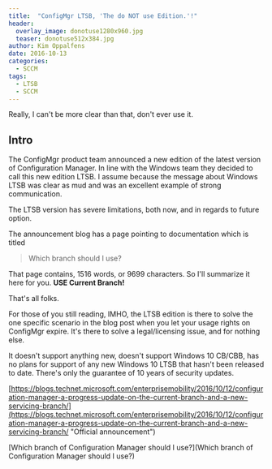 ```yaml
---
title:  "ConfigMgr LTSB, 'The do NOT use Edition.'!"
header:
  overlay_image: donotuse1280x960.jpg
  teaser: donotuse512x384.jpg
author: Kim Oppalfens
date: 2016-10-13
categories: 
  - SCCM
tags:
  - LTSB
  - SCCM
---
```

Really, I can't be more clear than that, don't ever use it.

## Intro

The ConfigMgr product team announced a new edition of the latest version of Configuration Manager. In line with the Windows team they decided to call this new edition LTSB. I assume because the message about Windows LTSB was clear as mud and was an excellent example of strong communication.

The LTSB version has severe limitations, both now, and in regards to future option.

The announcement blog has a page pointing to documentation which is titled 

> Which branch should I use?

That page contains, 1516 words, or 9699 characters. So I'll summarize it here for you.
 **USE Current Branch!**

That's all folks.

For those of you still reading, IMHO, the LTSB edition is there to solve the one specific scenario in the blog post when you let your usage rights on ConfigMgr expire. It's there to solve a legal/licensing issue, and for nothing else.

It doesn't support anything new, doesn't support Windows 10 CB/CBB, has no plans for support of any new Windows 10 LTSB that hasn't been released to date. There's only the guarantee of 10 years of security updates.

[https://blogs.technet.microsoft.com/enterprisemobility/2016/10/12/configuration-manager-a-progress-update-on-the-current-branch-and-a-new-servicing-branch/](https://blogs.technet.microsoft.com/enterprisemobility/2016/10/12/configuration-manager-a-progress-update-on-the-current-branch-and-a-new-servicing-branch/ "Official announcement")

[Which branch of Configuration Manager should I use?](Which branch of Configuration Manager should I use?)